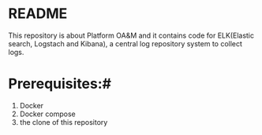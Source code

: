 # README #

This repository is about Platform OA&M and it contains code for ELK(Elastic search, Logstach and Kibana), a central log repository system to collect logs.

# Prerequisites:#
1. Docker
2. Docker compose
3. the clone of this repository



